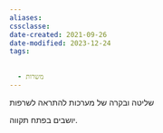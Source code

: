```yaml
---
aliases: 
cssclasse: 
date-created: 2021-09-26
date-modified: 2023-12-24
tags:
  
  
  - משרות
---
```


שליטה ובקרה של מערכות להתראה לשרפות

יושבים בפתח תקווה.
